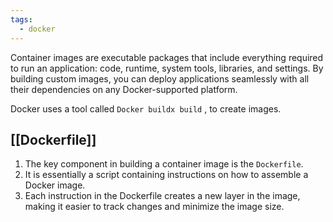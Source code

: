 ```yaml
---
tags:
  - docker
---
```

Container images are executable packages that include everything required to run an application: code, runtime, system tools, libraries, and settings. By building custom images, you can deploy applications seamlessly with all their dependencies on any Docker-supported platform. 

Docker uses a tool called `Docker buildx build` , to create images. 
## [[Dockerfile]]

1. The key component in building a container image is the `Dockerfile`. 
2. It is essentially a script containing instructions on how to assemble a Docker image. 
3. Each instruction in the Dockerfile creates a new layer in the image, making it easier to track changes and minimize the image size. 


